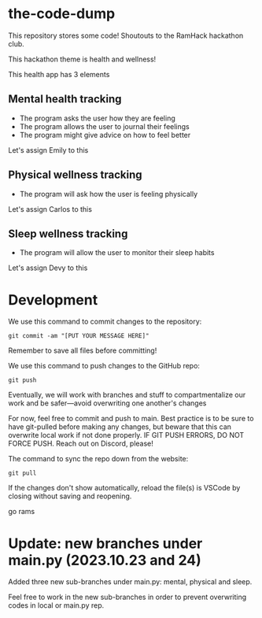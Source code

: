 # the-code-dump
This repository stores some code! Shoutouts to the RamHack hackathon club.

This hackathon theme is health and wellness!

This health app has 3 elements

## Mental health tracking
- The program asks the user how they are feeling
- The program allows the user to journal their feelings
- The program might give advice on how to feel better

Let's assign Emily to this

## Physical wellness tracking
- The program will ask how the user is feeling physically

Let's assign Carlos to this

## Sleep wellness tracking
- The program will allow the user to monitor their sleep habits

Let's assign Devy to this

# Development

We use this command to commit changes to the repository:

`git commit -am "[PUT YOUR MESSAGE HERE]"`

Remember to save all files before committing!

We use this command to push changes to the GitHub repo:

`git push`

Eventually, we will work with branches and stuff to compartmentalize our work and be safer—avoid overwriting one another's changes

For now, feel free to commit and push to main. Best practice is to be sure to have git-pulled before making any changes, but beware that this can overwrite local work if not done properly. IF GIT PUSH ERRORS, DO NOT FORCE PUSH. Reach out on Discord, please!

The command to sync the repo down from the website:

`git pull`

If the changes don't show automatically, reload the file(s) is VSCode by closing without saving and reopening.

go rams



# Update: new branches under main.py (2023.10.23 and 24)

Added three new sub-branches under main.py: mental, physical and sleep. 

Feel free to work in the new sub-branches in order to prevent overwriting codes in local or main.py rep. 




